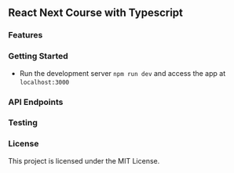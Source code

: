 ## React Next Course with Typescript

### Features

### Getting Started

- Run the development server `npm run dev` and access the app at `localhost:3000`

### API Endpoints

### Testing

### License

This project is licensed under the MIT License.
